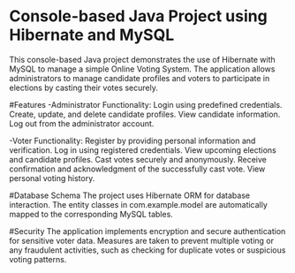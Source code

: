 # Console-based Java Project using Hibernate and MySQL
This console-based Java project demonstrates the use of Hibernate with MySQL to manage a simple Online Voting System. The application allows administrators to manage candidate profiles and voters to participate in elections by casting their votes securely.

#Features
-Administrator Functionality:
Login using predefined credentials.
Create, update, and delete candidate profiles.
View candidate information.
Log out from the administrator account.

-Voter Functionality:
Register by providing personal information and verification.
Log in using registered credentials.
View upcoming elections and candidate profiles.
Cast votes securely and anonymously.
Receive confirmation and acknowledgment of the successfully cast vote.
View personal voting history.

#Database Schema
The project uses Hibernate ORM for database interaction. The entity classes in com.example.model are automatically mapped to the corresponding MySQL tables.

#Security
The application implements encryption and secure authentication for sensitive voter data.
Measures are taken to prevent multiple voting or any fraudulent activities, such as checking for duplicate votes or suspicious voting patterns.
